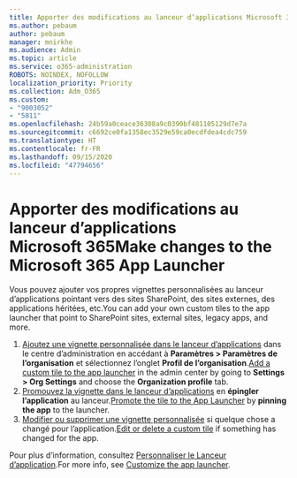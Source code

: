 ```yaml
---
title: Apporter des modifications au lanceur d’applications Microsoft 365
ms.author: pebaum
author: pebaum
manager: mnirkhe
ms.audience: Admin
ms.topic: article
ms.service: o365-administration
ROBOTS: NOINDEX, NOFOLLOW
localization_priority: Priority
ms.collection: Adm_O365
ms.custom:
- "9003052"
- "5811"
ms.openlocfilehash: 24b59a0ceace36308a9c0390bf481105129d7e7a
ms.sourcegitcommit: c6692ce0fa1358ec3529e59ca0ecdfdea4cdc759
ms.translationtype: HT
ms.contentlocale: fr-FR
ms.lasthandoff: 09/15/2020
ms.locfileid: "47794656"
---
```

# <a name="make-changes-to-the-microsoft-365-app-launcher"></a><span data-ttu-id="ef2bb-102">Apporter des modifications au lanceur d’applications Microsoft 365</span><span class="sxs-lookup"><span data-stu-id="ef2bb-102">Make changes to the Microsoft 365 App Launcher</span></span>

<span data-ttu-id="ef2bb-103">Vous pouvez ajouter vos propres vignettes personnalisées au lanceur d’applications pointant vers des sites SharePoint, des sites externes, des applications héritées, etc.</span><span class="sxs-lookup"><span data-stu-id="ef2bb-103">You can add your own custom tiles to the app launcher that point to SharePoint sites, external sites, legacy apps, and more.</span></span>

1. <span data-ttu-id="ef2bb-104">[Ajoutez une vignette personnalisée dans le lanceur d’applications](https://docs.microsoft.com/microsoft-365/admin/manage/customize-the-app-launcher) dans le centre d’administration en accédant à **Paramètres > Paramètres de l’organisation** et sélectionnez l’onglet **Profil de l’organisation**.</span><span class="sxs-lookup"><span data-stu-id="ef2bb-104">[Add a custom tile to the app launcher](https://docs.microsoft.com/microsoft-365/admin/manage/customize-the-app-launcher) in the admin center by going to  **Settings > Org Settings**  and choose the  **Organization profile** tab.</span></span>
2. <span data-ttu-id="ef2bb-105">[Promouvez la vignette dans le lanceur d’applications](https://docs.microsoft.com/microsoft-365/admin/manage/customize-the-app-launcher#promote-the-tile-to-app-launcher) en **épingler l’application** au lanceur.</span><span class="sxs-lookup"><span data-stu-id="ef2bb-105">[Promote the tile to the App Launcher](https://docs.microsoft.com/microsoft-365/admin/manage/customize-the-app-launcher#promote-the-tile-to-app-launcher) by **pinning the app** to the launcher.</span></span>
3. <span data-ttu-id="ef2bb-106">[Modifier ou supprimer une vignette personnalisée](https://docs.microsoft.com/microsoft-365/admin/manage/customize-the-app-launcher#edit-or-delete-a-custom-tile) si quelque chose a changé pour l’application.</span><span class="sxs-lookup"><span data-stu-id="ef2bb-106">[Edit or delete a custom tile](https://docs.microsoft.com/microsoft-365/admin/manage/customize-the-app-launcher#edit-or-delete-a-custom-tile) if something has changed for the app.</span></span>

<span data-ttu-id="ef2bb-107">Pour plus d’information, consultez [Personnaliser le Lanceur d’application](https://docs.microsoft.com/microsoft-365/admin/manage/customize-the-app-launcher).</span><span class="sxs-lookup"><span data-stu-id="ef2bb-107">For more info, see [Customize the app launcher](https://docs.microsoft.com/microsoft-365/admin/manage/customize-the-app-launcher).</span></span>

